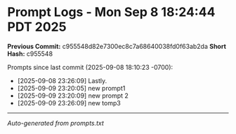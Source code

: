 # Prompt Logs - Mon Sep  8 18:24:44 PDT 2025
**Previous Commit:** c955548d82e7300ec8c7a68640038fd0f63ab2da
**Short Hash:** c955548

Prompts since last commit (2025-09-08 18:10:23 -0700):

- [2025-09-08 23:26:09] Lastly.
- [2025-09-09 23:20:05] new prompt1
- [2025-09-09 23:20:09] new prompt 2
- [2025-09-09 23:26:09] new tomp3

---
*Auto-generated from prompts.txt*
